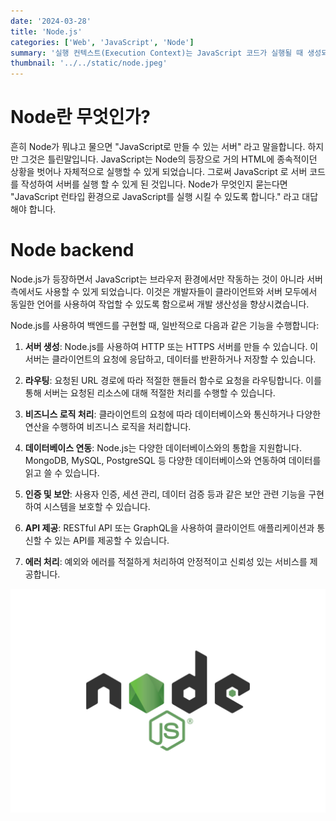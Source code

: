 ```yaml
---
date: '2024-03-28'
title: 'Node.js'
categories: ['Web', 'JavaScript', 'Node']
summary: '실행 컨텍스트(Execution Context)는 JavaScript 코드가 실행될 때 생성되는 환경을 의미합니다. '
thumbnail: '../../static/node.jpeg'
---
```


# Node란 무엇인가?

흔히 Node가 뭐냐고 물으면 "JavaScript로 만들 수 있는 서버" 라고 말을합니다. 하지만 그것은 틀린말입니다.
JavaScript는 Node의 등장으로 거의 HTML에 종속적이던 상황을 벗어나 자체적으로 실행할 수 있게 되었습니다.
그로써 JavaScript 로 서버 코드를 작성하여 서버를 실행 할 수 있게 된 것입니다. Node가 무엇인지 묻는다면 "JavaScript 런타입 환경으로 JavaScript를 실행 시킬 수 있도록 합니다." 라고 대답해야 합니다.

# Node backend

Node.js가 등장하면서 JavaScript는 브라우저 환경에서만 작동하는 것이 아니라 서버 측에서도 사용할 수 있게 되었습니다. 이것은 개발자들이 클라이언트와 서버 모두에서 동일한 언어를 사용하여 작업할 수 있도록 함으로써 개발 생산성을 향상시켰습니다.

Node.js를 사용하여 백엔드를 구현할 때, 일반적으로 다음과 같은 기능을 수행합니다:

1. **서버 생성**: Node.js를 사용하여 HTTP 또는 HTTPS 서버를 만들 수 있습니다. 이 서버는 클라이언트의 요청에 응답하고, 데이터를 반환하거나 저장할 수 있습니다.

2. **라우팅**: 요청된 URL 경로에 따라 적절한 핸들러 함수로 요청을 라우팅합니다. 이를 통해 서버는 요청된 리소스에 대해 적절한 처리를 수행할 수 있습니다.

3. **비즈니스 로직 처리**: 클라이언트의 요청에 따라 데이터베이스와 통신하거나 다양한 연산을 수행하여 비즈니스 로직을 처리합니다.

4. **데이터베이스 연동**: Node.js는 다양한 데이터베이스와의 통합을 지원합니다. MongoDB, MySQL, PostgreSQL 등 다양한 데이터베이스와 연동하여 데이터를 읽고 쓸 수 있습니다.

5. **인증 및 보안**: 사용자 인증, 세션 관리, 데이터 검증 등과 같은 보안 관련 기능을 구현하여 시스템을 보호할 수 있습니다.

6. **API 제공**: RESTful API 또는 GraphQL을 사용하여 클라이언트 애플리케이션과 통신할 수 있는 API를 제공할 수 있습니다.

7. **에러 처리**: 예외와 에러를 적절하게 처리하여 안정적이고 신뢰성 있는 서비스를 제공합니다.

![](../../static/node.jpeg)
